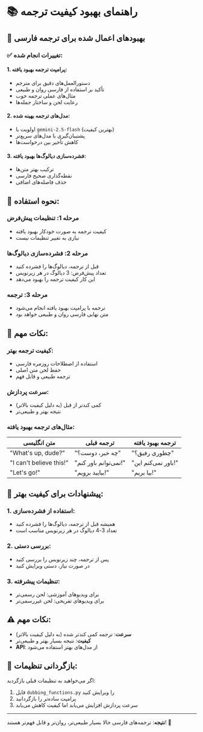 # 📚 راهنمای بهبود کیفیت ترجمه

## 🎯 بهبودهای اعمال شده برای ترجمه فارسی

### ✅ تغییرات انجام شده:

#### 1. **پرامپت ترجمه بهبود یافته:**
- دستورالعمل‌های دقیق برای مترجم
- تأکید بر استفاده از فارسی روان و طبیعی
- مثال‌های عملی ترجمه خوب
- رعایت لحن و ساختار جمله‌ها

#### 2. **مدل‌های ترجمه بهینه شده:**
- اولویت با `gemini-2.5-flash` (بهترین کیفیت)
- پشتیبان‌گیری با مدل‌های سریع‌تر
- کاهش تأخیر بین درخواست‌ها

#### 3. **فشرده‌سازی دیالوگ‌ها بهبود یافته:**
- ترکیب بهتر متن‌ها
- نقطه‌گذاری صحیح فارسی
- حذف فاصله‌های اضافی

## 🔧 نحوه استفاده:

### **مرحله 1: تنظیمات پیش‌فرض**
- کیفیت ترجمه به صورت خودکار بهبود یافته
- نیازی به تغییر تنظیمات نیست

### **مرحله 2: فشرده‌سازی دیالوگ‌ها**
- قبل از ترجمه، دیالوگ‌ها را فشرده کنید
- تعداد پیش‌فرض: 3 دیالوگ در هر زیرنویس
- این کار کیفیت ترجمه را بهبود می‌دهد

### **مرحله 3: ترجمه**
- ترجمه با پرامپت بهبود یافته انجام می‌شود
- متن نهایی فارسی روان و طبیعی خواهد بود

## 📝 نکات مهم:

### **کیفیت ترجمه بهتر:**
- استفاده از اصطلاحات روزمره فارسی
- حفظ لحن متن اصلی
- ترجمه طبیعی و قابل فهم

### **سرعت پردازش:**
- کمی کندتر از قبل (به دلیل کیفیت بالاتر)
- نتیجه بهتر و طبیعی‌تر

### **مثال‌های ترجمه بهبود یافته:**

| متن انگلیسی | ترجمه قبلی | ترجمه بهبود یافته |
|-------------|------------|-------------------|
| "What's up, dude?" | "چه خبر، دوست؟" | "چطوری رفیق؟" |
| "I can't believe this!" | "نمی‌توانم باور کنم!" | "باور نمی‌کنم این!" |
| "Let's go!" | "بیایید برویم!" | "بیا بریم!" |

## 🚀 پیشنهادات برای کیفیت بهتر:

### 1. **استفاده از فشرده‌سازی:**
- همیشه قبل از ترجمه، دیالوگ‌ها را فشرده کنید
- تعداد 3-4 دیالوگ در هر زیرنویس مناسب است

### 2. **بررسی دستی:**
- پس از ترجمه، چند زیرنویس را بررسی کنید
- در صورت نیاز، دستی ویرایش کنید

### 3. **تنظیمات پیشرفته:**
- برای ویدیوهای آموزشی: لحن رسمی‌تر
- برای ویدیوهای تفریحی: لحن غیررسمی‌تر

## ⚠️ نکات مهم:

- **سرعت**: ترجمه کمی کندتر شده (به دلیل کیفیت بالاتر)
- **کیفیت**: نتیجه بسیار بهتر و طبیعی‌تر
- **API**: از مدل‌های بهتر استفاده می‌شود

## 🔄 بازگردانی تنظیمات:

اگر می‌خواهید به تنظیمات قبلی بازگردید:
1. فایل `dubbing_functions.py` را ویرایش کنید
2. پرامپت ساده‌تر را بازگردانید
3. سرعت پردازش افزایش می‌یابد اما کیفیت کاهش می‌یابد

---

**نتیجه**: ترجمه‌های فارسی حالا بسیار طبیعی‌تر، روان‌تر و قابل فهم‌تر هستند! 🎉
